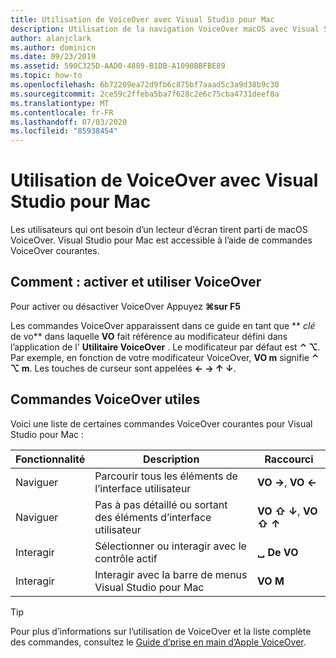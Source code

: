 ```yaml
---
title: Utilisation de VoiceOver avec Visual Studio pour Mac
description: Utilisation de la navigation VoiceOver macOS avec Visual Studio pour Mac
author: alanjclark
ms.author: dominicn
ms.date: 09/23/2019
ms.assetid: 590C325D-AAD0-4889-B1DB-A1090BBFBE89
ms.topic: how-to
ms.openlocfilehash: 6b72209ea72d9fb6c875bf7aaad5c3a9d38b9c30
ms.sourcegitcommit: 2ce59c2ffeba5ba7f628c2e6c75cba4731deef8a
ms.translationtype: MT
ms.contentlocale: fr-FR
ms.lasthandoff: 07/03/2020
ms.locfileid: "85938454"
---
```

# <a name="using-voiceover-with-visual-studio-for-mac"></a>Utilisation de VoiceOver avec Visual Studio pour Mac

Les utilisateurs qui ont besoin d’un lecteur d’écran tirent parti de macOS VoiceOver. Visual Studio pour Mac est accessible à l’aide de commandes VoiceOver courantes.

## <a name="how-to-enable-and-use-voiceover"></a>Comment : activer et utiliser VoiceOver

Pour activer ou désactiver VoiceOver Appuyez **&#8984;sur F5**

Les commandes VoiceOver apparaissent dans ce guide en tant que ** _clé_ de vo** dans laquelle **VO** fait référence au modificateur défini dans l’application de l' **Utilitaire VoiceOver** . Le modificateur par défaut est **⌃ ⌥**. Par exemple, en fonction de votre modificateur VoiceOver, **VO m** signifie **⌃ ⌥ m**. Les touches de curseur sont appelées **← → ↑ ↓**.

## <a name="useful-voiceover-commands"></a>Commandes VoiceOver utiles

Voici une liste de certaines commandes VoiceOver courantes pour Visual Studio pour Mac :

|Fonctionnalité|Description|Raccourci|
|-------|-----------|--------|
|Naviguer|Parcourir tous les éléments de l’interface utilisateur|**VO →**, **VO ←**|
|Naviguer|Pas à pas détaillé ou sortant des éléments d’interface utilisateur|**VO ⇧ ↓**, **VO ⇧ ↑**|
|Interagir|Sélectionner ou interagir avec le contrôle actif|**␣ De VO**|
|Interagir|Interagir avec la barre de menus Visual Studio pour Mac|**VO M**|

> [!TIP]
> Pour plus d’informations sur l’utilisation de VoiceOver et la liste complète des commandes, consultez le [Guide d’prise en main d’Apple VoiceOver](https://support.apple.com/en-us/guide/voiceover-guide/welcome/web).